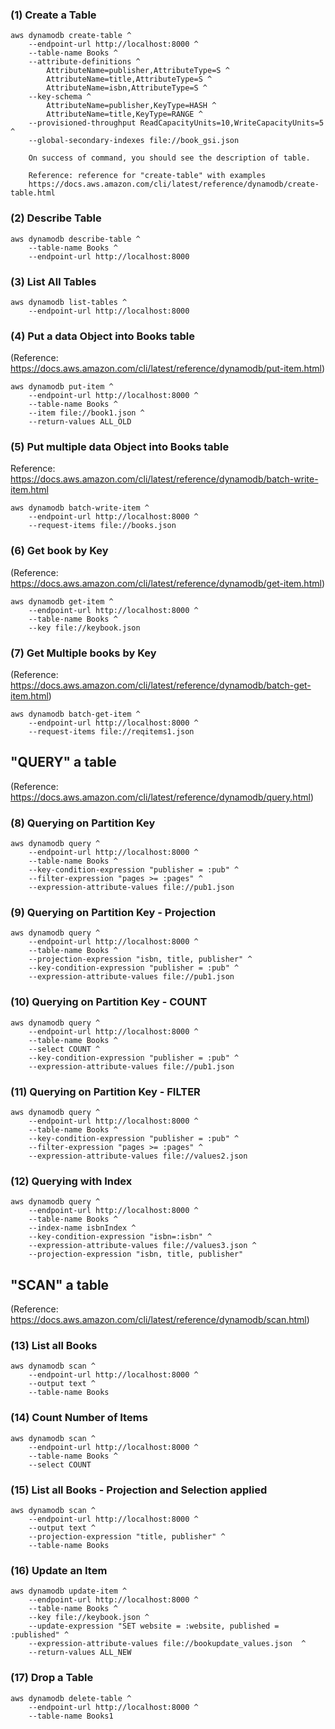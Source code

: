 ### (1) Create a Table
```
aws dynamodb create-table ^
	--endpoint-url http://localhost:8000 ^
	--table-name Books ^
	--attribute-definitions ^
		AttributeName=publisher,AttributeType=S ^
		AttributeName=title,AttributeType=S ^
		AttributeName=isbn,AttributeType=S ^
	--key-schema ^
		AttributeName=publisher,KeyType=HASH ^
		AttributeName=title,KeyType=RANGE ^
	--provisioned-throughput ReadCapacityUnits=10,WriteCapacityUnits=5 ^
	--global-secondary-indexes file://book_gsi.json

	On success of command, you should see the description of table.

	Reference: reference for "create-table" with examples
	https://docs.aws.amazon.com/cli/latest/reference/dynamodb/create-table.html
```
### (2) Describe Table
```
aws dynamodb describe-table ^
	--table-name Books ^
	--endpoint-url http://localhost:8000
```
### (3) List All Tables
```
aws dynamodb list-tables ^
	--endpoint-url http://localhost:8000
```
### (4) Put a data Object into Books table
(Reference: https://docs.aws.amazon.com/cli/latest/reference/dynamodb/put-item.html)
```
aws dynamodb put-item ^
	--endpoint-url http://localhost:8000 ^
	--table-name Books ^
	--item file://book1.json ^
	--return-values ALL_OLD
```
### (5) Put multiple data Object into Books table
Reference: https://docs.aws.amazon.com/cli/latest/reference/dynamodb/batch-write-item.html
```
aws dynamodb batch-write-item ^
	--endpoint-url http://localhost:8000 ^
	--request-items file://books.json
```
### (6) Get book by Key
(Reference: https://docs.aws.amazon.com/cli/latest/reference/dynamodb/get-item.html)
```
aws dynamodb get-item ^
	--endpoint-url http://localhost:8000 ^
    --table-name Books ^
    --key file://keybook.json
```
### (7) Get Multiple books by Key
(Reference: https://docs.aws.amazon.com/cli/latest/reference/dynamodb/batch-get-item.html)
```
aws dynamodb batch-get-item ^
	--endpoint-url http://localhost:8000 ^
    --request-items file://reqitems1.json 
```
## "QUERY" a table
(Reference: https://docs.aws.amazon.com/cli/latest/reference/dynamodb/query.html)

### (8) Querying on Partition Key
```
aws dynamodb query ^
	--endpoint-url http://localhost:8000 ^
    --table-name Books ^
    --key-condition-expression "publisher = :pub" ^
	--filter-expression "pages >= :pages" ^	
    --expression-attribute-values file://pub1.json
```

### (9) Querying on Partition Key - Projection
```
aws dynamodb query ^
	--endpoint-url http://localhost:8000 ^
    --table-name Books ^
	--projection-expression "isbn, title, publisher" ^
    --key-condition-expression "publisher = :pub" ^
    --expression-attribute-values file://pub1.json
```
### (10) Querying on Partition Key - COUNT
```
aws dynamodb query ^
	--endpoint-url http://localhost:8000 ^
    --table-name Books ^
    --select COUNT ^
    --key-condition-expression "publisher = :pub" ^
    --expression-attribute-values file://pub1.json
```
### (11) Querying on Partition Key - FILTER
```
aws dynamodb query ^
	--endpoint-url http://localhost:8000 ^
    --table-name Books ^
    --key-condition-expression "publisher = :pub" ^
	--filter-expression "pages >= :pages" ^
    --expression-attribute-values file://values2.json
```
### (12) Querying with Index
```
aws dynamodb query ^
	--endpoint-url http://localhost:8000 ^
    --table-name Books ^
	--index-name isbnIndex ^
	--key-condition-expression "isbn=:isbn" ^
    --expression-attribute-values file://values3.json ^
	--projection-expression "isbn, title, publisher"
```

## "SCAN" a table
(Reference: https://docs.aws.amazon.com/cli/latest/reference/dynamodb/scan.html)

### (13) List all Books
```
aws dynamodb scan ^
	--endpoint-url http://localhost:8000 ^
	--output text ^
	--table-name Books
```
### (14) Count Number of Items
```
aws dynamodb scan ^
	--endpoint-url http://localhost:8000 ^
    --table-name Books ^
    --select COUNT
```
### (15) List all Books - Projection and Selection applied
```
aws dynamodb scan ^
	--endpoint-url http://localhost:8000 ^
	--output text ^
	--projection-expression "title, publisher" ^
	--table-name Books
```
### (16) Update an Item
```
aws dynamodb update-item ^
	--endpoint-url http://localhost:8000 ^
    --table-name Books ^
    --key file://keybook.json ^
    --update-expression "SET website = :website, published = :published" ^
    --expression-attribute-values file://bookupdate_values.json  ^
    --return-values ALL_NEW 
```
### (17) Drop a Table
```
aws dynamodb delete-table ^
	--endpoint-url http://localhost:8000 ^
    --table-name Books1
```
